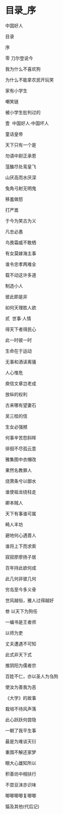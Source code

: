 # 目录_序

中国好人

目录

序

零 刀尔登说今

我为什么不喜欢狗

为什么不能拿农民开玩笑

家有小学生

嘲笑链

被小学生批判过的

壹  中国好人·中国坏人

童话皇帝

天下只有一个是

勿语中尉正承恩

菹醢尽处鸾皇飞

山厌高而水厌深

兔角弓射无明鬼

移羞做怒

打严嵩

于今为笑古为义

凡忠必愚

鸟畏霜威不敢栖

有女莫嫁海主事

谁令忠孝两难全

载不动这许多道

制造小人

彼此即是非

如何天理胜人欲

贰  世事·人情

得天下者得民心

此一时彼一时

生命在于运动

无事和酒读离骚

人心惟危

庾信文章岂老成

放纵的权利

古来哪有望妻石

吴三桂的信

生女必强撼

何事辛苦怨斜晖

徘徊不尽孤云意

雅集图中衣帽改

果然名教罪人

烧萧条兮以御水

谁使祖龙绕柱走

卿本贼人

天下有事谁可属

畸人丰坊

避地何心遇晋人

谁将上下而求索

寂寂廖廖扬子居

百年持此欲何成

此几何非彼几何

穷岛至今多义骨

世风越俗，雅人过得越好

叁 以天下为狗任

一编书是王者师

以师为吏

丈夫遭遇不可知

此式非天下式

推阴阳为儒者宗

百姓不仁，亦以圣人为刍狗

使汝为善我为恶

《大学》的故事

栽培不待风声落

此心跃跃何尝隐

一朝了我平生事

最是为难谈天衍

重围不解还家梦

眼大心雄知所以

积善坊中相扶行

不尝豆沫亦识味

唧唧唧唧复唧唧

猫及其他(代后记)